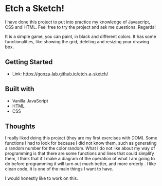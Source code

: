 # Etch a Sketch!
I have done this project to put into practice my knowledge of Javascript, CSS and HTML. Feel free to try the project and ask me questions. Regards!

It is a simple game, you can paint, in black and different colors. It has some functionalities, like showing the grid, deleting and resizing your drawing box.

## Getting Started
- Link: https://gonza-lab.github.io/etch-a-sketch/

## Built with
- Vanilla JavaScript
- HTML
- CSS

## Thoughts
I really liked doing this project (they are my first exercises with DOM). Some functions I had to look for because I did not know them, such as generating a random number for the color random. What I do not like about my way of programming is that there are some functions and lines that could simplify them, I think that if I make a diagram of the operation of what I am going to do before programming it will turn out much better, and more orderly . I like clean code, it is one of the main things I want to have.

I would honestly like to work on this.
